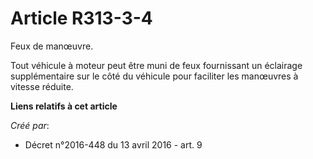 # Article R313-3-4

Feux de manœuvre. 

Tout véhicule à moteur peut être muni de feux fournissant un éclairage  supplémentaire sur le côté du véhicule pour faciliter
les manœuvres à  vitesse réduite.

**Liens relatifs à cet article**

_Créé par_:

  - Décret n°2016-448 du 13 avril 2016 - art. 9
